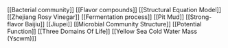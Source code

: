 [[Bacterial community]]
[[Flavor compounds]]
[[Structural Equation Model]]
[[Zhejiang Rosy Vinegar]]
[[Fermentation process]]
[[Pit Mud]]
[[Strong-flavor Baijiu]]
[[Jiupei]]
[[Microbial Community Structure]]
[[Potential Function]]
[[Three Domains Of Life]]
[[Yellow Sea Cold Water Mass (Yscwm)]]
